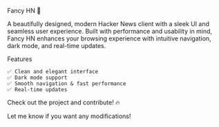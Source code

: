 Fancy HN 🚀

A beautifully designed, modern Hacker News client with a sleek UI and seamless user experience. Built with performance and usability in mind, Fancy HN enhances your browsing experience with intuitive navigation, dark mode, and real-time updates.

Features

    ✅ Clean and elegant interface
    ✅ Dark mode support
    ✅ Smooth navigation & fast performance
    ✅ Real-time updates

Check out the project and contribute! 🔥

Let me know if you want any modifications!